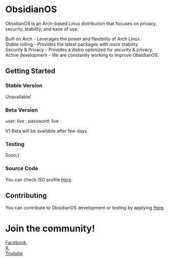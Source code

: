 # ObsidianOS
ObsidianOS is an Arch-based Linux distribution that focuses on privacy, security, stability, and ease of use. <br>

Built on Arch - Leverages the power and flexibility of Arch Linux. <br>
Stable rolling - Provides the latest packages with more stability. <br>
Security & Privacy - Provides a distro optimized for security & privacy. <br>
Active development - We are constantly working to improve ObsidianOS. <br>

## Getting Started
### Stable Version

Unavailable!

### Beta Version
user: live , password: live <br>

V1 Beta will be available after few days.

### Testing
Soon;)

### Source Code
You can check ISO profile <a href="https://github.com/xjlsigmaboy/ObsidianOS-iso">Here</a>.

## Contributing
You can contribute to ObsidianOS development or testing by applying <a href="https://forms.gle/7x8AasYzPBUu8FtX8">Here</a>.

# Join the community! 
<a href="https://www.facebook.com/profile.php?id=61555372363814">Facebook</a>,
<br>
<a href="https://twitter.com/ObsidianDT">X</a>,
<br>
<a href="https://youtube.com/@obsidiandt?si=OvrG7wL7yQzaQTna">Youtube</a>

